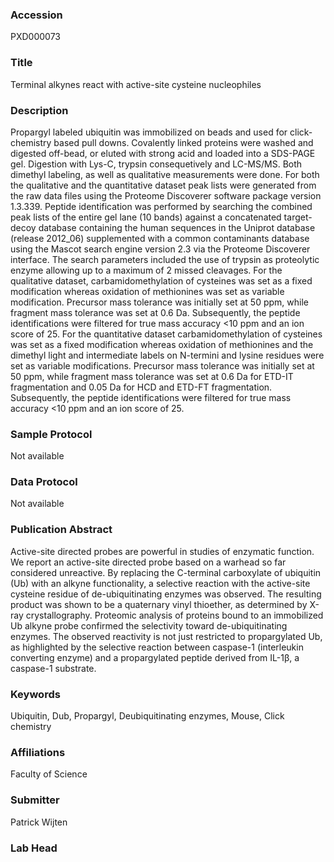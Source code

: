 ### Accession
PXD000073

### Title
Terminal alkynes react with active-site cysteine nucleophiles

### Description
Propargyl labeled ubiquitin was immobilized on beads and used for click-chemistry based pull downs. Covalently linked proteins were washed and digested off-bead, or eluted with strong acid and loaded into a SDS-PAGE gel. Digestion with Lys-C, trypsin consequetively and LC-MS/MS. Both dimethyl labeling, as well as qualitative measurements were done. For both the qualitative and the quantitative dataset peak lists were generated from the raw data files using the Proteome Discoverer software package version 1.3.339. Peptide identification was performed by searching the combined peak lists of the entire gel lane (10 bands) against a concatenated target-decoy database containing the human sequences in the Uniprot database (release 2012_06) supplemented with a common contaminants database using the Mascot search engine version 2.3 via the Proteome Discoverer interface. The search parameters included the use of trypsin as proteolytic enzyme allowing up to a maximum of 2 missed cleavages. For the qualitative dataset, carbamidomethylation of cysteines was set as a fixed modification whereas oxidation of methionines was set as variable modification. Precursor mass tolerance was initially set at 50 ppm, while fragment mass tolerance was set at 0.6 Da. Subsequently, the peptide identifications were filtered for true mass accuracy <10 ppm and an ion score of 25. For the quantitative dataset carbamidomethylation of cysteines was set as a fixed modification whereas oxidation of methionines and the dimethyl light and intermediate labels on N-termini and lysine residues were set as variable modifications. Precursor mass tolerance was initially set at 50 ppm, while fragment mass tolerance was set at 0.6 Da for ETD-IT fragmentation and 0.05 Da for HCD and ETD-FT fragmentation. Subsequently, the peptide identifications were filtered for true mass accuracy <10 ppm and an ion score of 25.

### Sample Protocol
Not available

### Data Protocol
Not available

### Publication Abstract
Active-site directed probes are powerful in studies of enzymatic function. We report an active-site directed probe based on a warhead so far considered unreactive. By replacing the C-terminal carboxylate of ubiquitin (Ub) with an alkyne functionality, a selective reaction with the active-site cysteine residue of de-ubiquitinating enzymes was observed. The resulting product was shown to be a quaternary vinyl thioether, as determined by X-ray crystallography. Proteomic analysis of proteins bound to an immobilized Ub alkyne probe confirmed the selectivity toward de-ubiquitinating enzymes. The observed reactivity is not just restricted to propargylated Ub, as highlighted by the selective reaction between caspase-1 (interleukin converting enzyme) and a propargylated peptide derived from IL-1&#x3b2;, a caspase-1 substrate.

### Keywords
Ubiquitin, Dub, Propargyl, Deubiquitinating enzymes, Mouse, Click chemistry

### Affiliations
Faculty of Science

### Submitter
Patrick Wijten

### Lab Head


